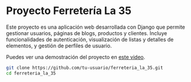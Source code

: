 # Proyecto Ferretería La 35

Este proyecto es una aplicación web desarrollada con Django que permite gestionar usuarios, páginas de blogs, productos y clientes. Incluye funcionalidades de autenticación, visualización de listas y detalles de elementos, y gestión de perfiles de usuario.



Puedes ver una demostración del proyecto en [este video](https://youtu.be/1cMvJ5c3g5w?si=uuTElQ2G5vwjY4YA).




```bash
git clone https://github.com/tu-usuario/ferreteria_la_35.git
cd ferreteria_la_35
